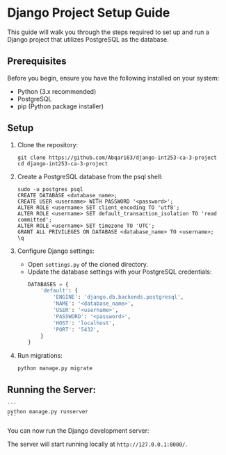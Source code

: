 # Django Project Setup Guide

This guide will walk you through the steps required to set up and run a Django project that utilizes PostgreSQL as the database.

## Prerequisites

Before you begin, ensure you have the following installed on your system:

- Python (3.x recommended)
- PostgreSQL
- pip (Python package installer)

## Setup

1. Clone the repository:
    ```
    git clone https://github.com/Abqari63/django-int253-ca-3-project
    cd django-int253-ca-3-project
    ```

2. Create a PostgreSQL database from the psql shell:
    ```
    sudo -u postgres psql
    CREATE DATABASE <database_name>;
    CREATE USER <username> WITH PASSWORD '<password>';
    ALTER ROLE <username> SET client_encoding TO 'utf8';
    ALTER ROLE <username> SET default_transaction_isolation TO 'read committed';
    ALTER ROLE <username> SET timezone TO 'UTC';
    GRANT ALL PRIVILEGES ON DATABASE <database_name> TO <username>;
    \q
    ```

3. Configure Django settings:
    - Open `settings.py` of the cloned directory.
    - Update the database settings with your PostgreSQL credentials:
        ```python
        DATABASES = {
            'default': {
                'ENGINE': 'django.db.backends.postgresql',
                'NAME': '<database_name>',
                'USER': '<username>',
                'PASSWORD': '<password>',
                'HOST': 'localhost',
                'PORT': '5432',
            }
        }
        ```

4. Run migrations:
    ```
    python manage.py migrate
    ```

## Running the Server:
    ```
    python manage.py runserver
    ```
You can now run the Django development server:

The server will start running locally at `http://127.0.0.1:8000/`.

